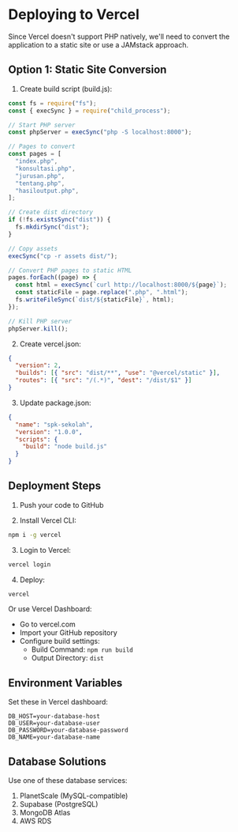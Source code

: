 # Deploying to Vercel

Since Vercel doesn't support PHP natively, we'll need to convert the application to a static site or use a JAMstack approach.

## Option 1: Static Site Conversion

1. Create build script (build.js):

```javascript
const fs = require("fs");
const { execSync } = require("child_process");

// Start PHP server
const phpServer = execSync("php -S localhost:8000");

// Pages to convert
const pages = [
  "index.php",
  "konsultasi.php",
  "jurusan.php",
  "tentang.php",
  "hasiloutput.php",
];

// Create dist directory
if (!fs.existsSync("dist")) {
  fs.mkdirSync("dist");
}

// Copy assets
execSync("cp -r assets dist/");

// Convert PHP pages to static HTML
pages.forEach((page) => {
  const html = execSync(`curl http://localhost:8000/${page}`);
  const staticFile = page.replace(".php", ".html");
  fs.writeFileSync(`dist/${staticFile}`, html);
});

// Kill PHP server
phpServer.kill();
```

2. Create vercel.json:

```json
{
  "version": 2,
  "builds": [{ "src": "dist/**", "use": "@vercel/static" }],
  "routes": [{ "src": "/(.*)", "dest": "/dist/$1" }]
}
```

3. Update package.json:

```json
{
  "name": "spk-sekolah",
  "version": "1.0.0",
  "scripts": {
    "build": "node build.js"
  }
}
```

## Deployment Steps

1. Push your code to GitHub

2. Install Vercel CLI:

```bash
npm i -g vercel
```

3. Login to Vercel:

```bash
vercel login
```

4. Deploy:

```bash
vercel
```

Or use Vercel Dashboard:

- Go to vercel.com
- Import your GitHub repository
- Configure build settings:
  - Build Command: `npm run build`
  - Output Directory: `dist`

## Environment Variables

Set these in Vercel dashboard:

```
DB_HOST=your-database-host
DB_USER=your-database-user
DB_PASSWORD=your-database-password
DB_NAME=your-database-name
```

## Database Solutions

Use one of these database services:

1. PlanetScale (MySQL-compatible)
2. Supabase (PostgreSQL)
3. MongoDB Atlas
4. AWS RDS
